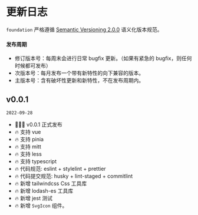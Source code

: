 # 更新日志

`foundation` 严格遵循 [Semantic Versioning 2.0.0](http://semver.org/lang/zh-CN/) 语义化版本规范。

<!--
    重要更新：🎉
    新增: 🔥
    修复: 🐞
    重点: 🌟
    破坏性更新: 💄
-->

#### 发布周期

- 修订版本号：每周末会进行日常 bugfix 更新。（如果有紧急的 bugfix，则任何时候都可发布）
- 次版本号：每月发布一个带有新特性的向下兼容的版本。
- 主版本号：含有破坏性更新和新特性，不在发布周期内。

## v0.0.1

`2022-09-28`

- 🎉🎉🎉 v0.0.1 正式发布
- 🔥 支持 vue
- 🔥 支持 pinia
- 🔥 支持 mitt
- 🔥 支持 less
- 🔥 支持 typescript
- 🔥 代码规范: eslint + stylelint + prettier
- 🔥 代码提交规范: husky + lint-staged + commitlint
- 🔥 新增 tailwindcss Css 工具库
- 🔥 新增 lodash-es 工具库
- 🔥 新增 jest 测试
- 🔥 新增 `SvgIcon` 组件。

